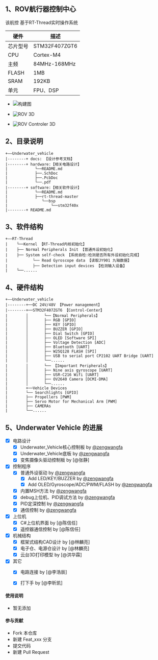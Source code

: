 ## 1、ROV航行器控制中心

该航控 基于RT-Thread实时操作系统

| 硬件 | 描述 |
| -- | -- |
|芯片型号| STM32F407ZGT6 |
|CPU| Cortex-M4 |
|主频| 84MHz-168MHz |
|FLASH| 1MB |
|SRAM| 192KB |
|单元| FPU、DSP |


- ![构建图](https://images.gitee.com/uploads/images/2019/0314/162025_6336b3f6_2330851.png "构建图")

- ![ROV 3D](https://images.gitee.com/uploads/images/2019/0527/140412_e23ebd0f_2330851.jpeg "ROV_3D Model.jpg")

- ![ROV Controler 3D](https://images.gitee.com/uploads/images/2019/0527/140434_ed5fdc50_2330851.jpeg "ROV_Controler_3D Model.jpg")


## 2、目录说明
```
+——Underwater_vehicle
|--------+ docs: 【设计参考文档】
|--------+ hardware:【相关电路设计】      
|            └──README.md
|            ├──.SchDoc
|  			 ├──.PcbDoc
|            └──.pdf
|--------+ software:【相关软件设计】
|            └──README.md
|			 ├──rt-thread-master
|               └──bsp
|                   └──stm32f40x
|--------+ README.md
```

## 3、软件结构
```
+——RT-Thread
|    └──Kernel 【RT-Thread内核初始化】                  
|    ├── Normal Peripherals Init 【普通外设初始化】
|    ├── System self-check 【系统自检:检测是否所有外设初始化完成】 
|           └── Read Gyroscope data 【读取JY901 九轴数据】 
|           ├── Detection input devices 【检测输入设备】 
|    └──...... 
```

## 4、硬件结构
```
+——Underwater_vehicle
|--------+──DC 24V/48V 【Power management】 
|--------+──STM32F407ZGT6 【Control-Center】                  
|        │       └──【Normal Peripherals】
|        │       ├── RGB [GPIO]   
|        │       ├── KEY [GPIO] 
|        │       ├── BUZZER [GPIO]      
|        │       ├── Dial Switch [GPIO]   
|        │       ├── OLED [Software SPI]       
|        │       ├── Voltage Detection [ADC]             
|        │       ├── Bluetooth [UART]       
|        │       ├── W25Q128 FLASH [SPI]
|        │       ├── USB to serial port CP2102 UART Bridge [UART]
|        │       └──......  
|        │       └── 【Important Peripherals】
|        │       ├── Nine axis gyroscope [UART]
|        │       ├── USR-C216 Wifi [UART]   
|        │       ├── OV2640 Camera [DCMI-DMA]
|        │       └──...... 
|        +──Vehicle Devices
|        └── Searchlights [GPIO]
|        ├── Propellers [PWM]
|        ├── Servo Motor for Mechanical Arm [PWM]
|        ├── CAMERAs 
|        └──...... 
```






## 5、Underwater Vehicle 的进展
- [X] 电路设计
	- [X] Underwater_Vehicle核心控制板 by [@zengwangfa](https://github.com/zengwangfa)	
	- [X] Underwater_Vehicle底板 by [@zengwangfa](https://github.com/zengwangfa)	
	- [X] 变焦摄像头驱动控制板 by [@张静]	
	
- [X] 控制程序
    - [X] 普通外设驱动 by [@zengwangfa](https://github.com/zengwangfa)
        - [X] Add LED/KEY/BUZZER by [@zengwangfa](https://github.com/zengwangfa) 
        - [X] Add OLED/Gyroscope/ADC/PWM/FLASH by [@zengwangfa](https://github.com/zengwangfa) 
    - [X] 内置MSH方法 by [@zengwangfa](https://github.com/zengwangfa)
    - [X] debug上位机、PID调试方法 by [@zengwangfa](https://github.com/zengwangfa)
	- [X] PID定深控制 by [@zengwangfa](https://github.com/zengwangfa)
	- [X] 通信控制 by [@zengwangfa](https://github.com/zengwangfa)

- [X] 上位机
	- [X] C#上位机界面 by [@陈信任]
	- [X] 遥控器通信控制 by [@陈信任]	
	
- [X] 机械结构
	- [X] 框架式结构CAD设计 by [@林麟亮]
	- [X] 电子仓、电源仓设计 by [@林麟亮]
	- [X] 云台3D打印模型 by [@洪华霖]
	
- [X] 其它
	- [X] 电路连接 by [@李浩辰]
	- [X] 打下手 by [@李昕凯]



#### 使用说明

- 暂无添加

#### 参与贡献

- Fork 本仓库
- 新建 Feat_xxx 分支
- 提交代码
- 新建 Pull Request





